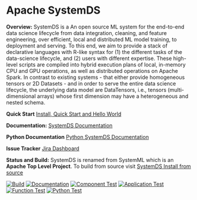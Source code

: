 <!--
{% comment %}
Licensed to the Apache Software Foundation (ASF) under one or more
contributor license agreements.  See the NOTICE file distributed with
this work for additional information regarding copyright ownership.
The ASF licenses this file to you under the Apache License, Version 2.0
(the "License"); you may not use this file except in compliance with
the License.  You may obtain a copy of the License at

http://www.apache.org/licenses/LICENSE-2.0

Unless required by applicable law or agreed to in writing, software
distributed under the License is distributed on an "AS IS" BASIS,
WITHOUT WARRANTIES OR CONDITIONS OF ANY KIND, either express or implied.
See the License for the specific language governing permissions and
limitations under the License.
{% end comment %}
-->

# Apache SystemDS

**Overview:** SystemDS is a An open source ML system for the end-to-end data science lifecycle from data integration, cleaning,
and feature engineering, over efficient, local and distributed ML model training, to deployment and serving. To this
end, we aim to provide a stack of declarative languages with R-like syntax for (1) the different tasks of the data-science
lifecycle, and (2) users with different expertise. These high-level scripts are compiled into hybrid execution plans of
local, in-memory CPU and GPU operations, as well as distributed operations on Apache Spark. In contrast to existing
systems - that either provide homogeneous tensors or 2D Datasets - and in order to serve the entire data science lifecycle,
the underlying data model are DataTensors, i.e., tensors (multi-dimensional arrays) whose first dimension may have a
heterogeneous and nested schema.

**Quick Start** [Install, Quick Start and Hello World](https://apache.github.io/systemds/site/install.html)

**Documentation:** [SystemDS Documentation](https://apache.github.io/systemds/)

**Python Documentation** [Python SystemDS Documentation](https://apache.github.io/systemds/api/python/index.html)

**Issue Tracker** [Jira Dashboard](https://issues.apache.org/jira/secure/Dashboard.jspa?selectPageId=12335852)

**Status and Build:** SystemDS is renamed from SystemML which is an **Apache Top Level Project**.
To build from source visit [SystemDS Install from source](https://apache.github.io/systemds/site/install.html)
  
[![Build](https://github.com/apache/systemds/workflows/Build/badge.svg?branch=main&event=push)](https://github.com/apache/systemds/actions?query=workflow%3A%22Build%22+branch%3Amain+event%3Apush)
[![Documentation](https://github.com/apache/systemds/workflows/Documentation/badge.svg?branch=main&event=push)](https://github.com/apache/systemds/actions?query=workflow%3ADocumentation+branch%3Amain+event%3Apush)
[![Component Test](https://github.com/apache/systemds/workflows/Component%20Test/badge.svg?branch=main&event=push)](https://github.com/apache/systemds/actions?query=workflow%3A%22Component+Test%22+branch%3Amain+event%3Apush)
[![Application Test](https://github.com/apache/systemds/workflows/Application%20Test/badge.svg?branch=main&event=push)](https://github.com/apache/systemds/actions?query=workflow%3A%22Application+Test%22+branch%3Amain+event%3Apush)
[![Function Test](https://github.com/apache/systemds/workflows/Function%20Test/badge.svg?branch=main&event=push)](https://github.com/apache/systemds/actions?query=workflow%3A%22Function+Test%22+branch%3Amain+event%3Apush)
[![Python Test](https://github.com/apache/systemds/workflows/Python%20Test/badge.svg?branch=main&event=push)](https://github.com/apache/systemds/actions?query=workflow%3A%22Python+Test%22+branch%3Amain+event%3Apush)
